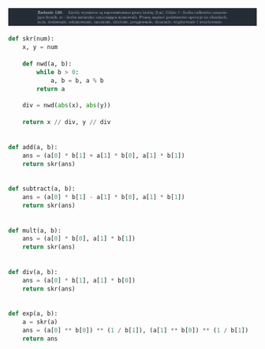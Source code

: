 <picture>
  <source srcset="../../srt/zbior_zadan/120.png" media="(prefers-color-scheme: light)">
  <source srcset="../../srt/zbior_zadan/black_120.png" media="(prefers-color-scheme: dark)">
  <img src="../../srt/zbior_zadan/black_120.png" alt="zadanie 120">
</picture>

```python
def skr(num):
    x, y = num

    def nwd(a, b):
        while b > 0:
            a, b = b, a % b
        return a

    div = nwd(abs(x), abs(y))

    return x // div, y // div


def add(a, b):
    ans = (a[0] * b[1] + a[1] * b[0], a[1] * b[1])
    return skr(ans)


def subtract(a, b):
    ans = (a[0] * b[1] - a[1] * b[0], a[1] * b[1])
    return skr(ans)


def mult(a, b):
    ans = (a[0] * b[0], a[1] * b[1])
    return skr(ans)


def div(a, b):
    ans = (a[0] * b[1], a[1] * b[0])
    return skr(ans)


def exp(a, b):
    a = skr(a)
    ans = (a[0] ** b[0]) ** (1 / b[1]), (a[1] ** b[0]) ** (1 / b[1])
    return ans



```